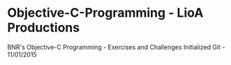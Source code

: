 # Objective-C-Programming - LioA Productions
BNR's Objective-C Programming - Exercises and Challenges
Initialized Git - 11/01/2015
